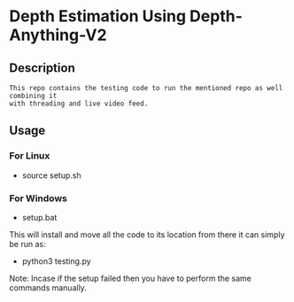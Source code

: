 # Depth Estimation Using Depth-Anything-V2

## Description

    This repo contains the testing code to run the mentioned repo as well combining it
    with threading and live video feed.

## Usage

### For Linux

- source setup.sh

### For Windows

- setup.bat

This will install and move all the code to its location from there it can simply be run as:

- python3 testing.py

Note: Incase if the setup failed then you have to perform the same commands manually.
